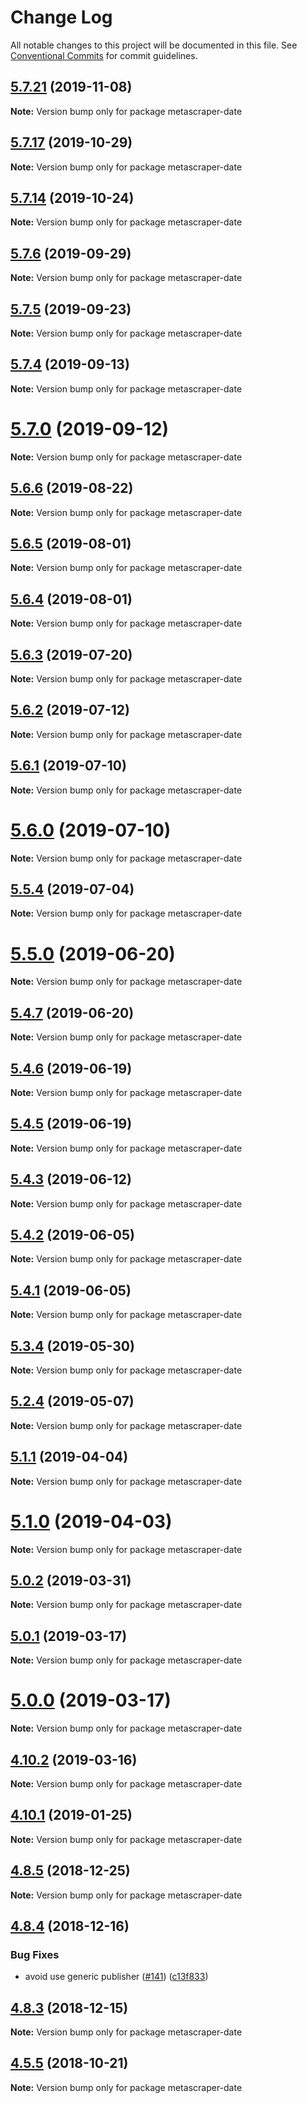 # Change Log

All notable changes to this project will be documented in this file.
See [Conventional Commits](https://conventionalcommits.org) for commit guidelines.

## [5.7.21](https://github.com/microlinkhq/metascraper/tree/master/packages/metascraper-date/compare/v5.7.20...v5.7.21) (2019-11-08)

**Note:** Version bump only for package metascraper-date





## [5.7.17](https://github.com/microlinkhq/metascraper/tree/master/packages/metascraper-date/compare/v5.7.16...v5.7.17) (2019-10-29)

**Note:** Version bump only for package metascraper-date





## [5.7.14](https://github.com/microlinkhq/metascraper/tree/master/packages/metascraper-date/compare/v5.7.13...v5.7.14) (2019-10-24)

**Note:** Version bump only for package metascraper-date





## [5.7.6](https://github.com/microlinkhq/metascraper/tree/master/packages/metascraper-date/compare/v5.7.5...v5.7.6) (2019-09-29)

**Note:** Version bump only for package metascraper-date





## [5.7.5](https://github.com/microlinkhq/metascraper/tree/master/packages/metascraper-date/compare/v5.7.4...v5.7.5) (2019-09-23)

**Note:** Version bump only for package metascraper-date





## [5.7.4](https://github.com/microlinkhq/metascraper/tree/master/packages/metascraper-date/compare/v5.7.3...v5.7.4) (2019-09-13)

**Note:** Version bump only for package metascraper-date





# [5.7.0](https://github.com/microlinkhq/metascraper/tree/master/packages/metascraper-date/compare/v5.6.8...v5.7.0) (2019-09-12)

**Note:** Version bump only for package metascraper-date





## [5.6.6](https://github.com/microlinkhq/metascraper/tree/master/packages/metascraper-date/compare/v5.6.5...v5.6.6) (2019-08-22)

**Note:** Version bump only for package metascraper-date





## [5.6.5](https://github.com/microlinkhq/metascraper/tree/master/packages/metascraper-date/compare/v5.6.4...v5.6.5) (2019-08-01)

**Note:** Version bump only for package metascraper-date





## [5.6.4](https://github.com/microlinkhq/metascraper/tree/master/packages/metascraper-date/compare/v5.6.3...v5.6.4) (2019-08-01)

**Note:** Version bump only for package metascraper-date





## [5.6.3](https://github.com/microlinkhq/metascraper/tree/master/packages/metascraper-date/compare/v5.6.2...v5.6.3) (2019-07-20)

**Note:** Version bump only for package metascraper-date





## [5.6.2](https://github.com/microlinkhq/metascraper/tree/master/packages/metascraper-date/compare/v5.6.1...v5.6.2) (2019-07-12)

**Note:** Version bump only for package metascraper-date





## [5.6.1](https://github.com/microlinkhq/metascraper/tree/master/packages/metascraper-date/compare/v5.6.0...v5.6.1) (2019-07-10)

**Note:** Version bump only for package metascraper-date





# [5.6.0](https://github.com/microlinkhq/metascraper/tree/master/packages/metascraper-date/compare/v5.5.4...v5.6.0) (2019-07-10)

**Note:** Version bump only for package metascraper-date





## [5.5.4](https://github.com/microlinkhq/metascraper/tree/master/packages/metascraper-date/compare/v5.5.3...v5.5.4) (2019-07-04)

**Note:** Version bump only for package metascraper-date





# [5.5.0](https://github.com/microlinkhq/metascraper/tree/master/packages/metascraper-date/compare/v5.4.7...v5.5.0) (2019-06-20)

**Note:** Version bump only for package metascraper-date





## [5.4.7](https://github.com/microlinkhq/metascraper/tree/master/packages/metascraper-date/compare/v5.4.6...v5.4.7) (2019-06-20)

**Note:** Version bump only for package metascraper-date





## [5.4.6](https://github.com/microlinkhq/metascraper/tree/master/packages/metascraper-date/compare/v5.4.5...v5.4.6) (2019-06-19)

**Note:** Version bump only for package metascraper-date





## [5.4.5](https://github.com/microlinkhq/metascraper/tree/master/packages/metascraper-date/compare/v5.4.4...v5.4.5) (2019-06-19)

**Note:** Version bump only for package metascraper-date





## [5.4.3](https://github.com/microlinkhq/metascraper/tree/master/packages/metascraper-date/compare/v5.4.2...v5.4.3) (2019-06-12)

**Note:** Version bump only for package metascraper-date





## [5.4.2](https://github.com/microlinkhq/metascraper/tree/master/packages/metascraper-date/compare/v5.4.1...v5.4.2) (2019-06-05)

**Note:** Version bump only for package metascraper-date





## [5.4.1](https://github.com/microlinkhq/metascraper/tree/master/packages/metascraper-date/compare/v5.4.0...v5.4.1) (2019-06-05)

**Note:** Version bump only for package metascraper-date





## [5.3.4](https://github.com/microlinkhq/metascraper/tree/master/packages/metascraper-date/compare/v5.3.3...v5.3.4) (2019-05-30)

**Note:** Version bump only for package metascraper-date





## [5.2.4](https://github.com/microlinkhq/metascraper/tree/master/packages/metascraper-date/compare/v5.2.3...v5.2.4) (2019-05-07)

**Note:** Version bump only for package metascraper-date





## [5.1.1](https://github.com/microlinkhq/metascraper/tree/master/packages/metascraper-date/compare/v5.1.0...v5.1.1) (2019-04-04)

**Note:** Version bump only for package metascraper-date





# [5.1.0](https://github.com/microlinkhq/metascraper/tree/master/packages/metascraper-date/compare/v5.0.2...v5.1.0) (2019-04-03)

**Note:** Version bump only for package metascraper-date





## [5.0.2](https://github.com/microlinkhq/metascraper/tree/master/packages/metascraper-date/compare/v5.0.1...v5.0.2) (2019-03-31)

**Note:** Version bump only for package metascraper-date





## [5.0.1](https://github.com/microlinkhq/metascraper/tree/master/packages/metascraper-date/compare/v5.0.0...v5.0.1) (2019-03-17)

**Note:** Version bump only for package metascraper-date





# [5.0.0](https://github.com/microlinkhq/metascraper/tree/master/packages/metascraper-date/compare/v4.10.3...v5.0.0) (2019-03-17)

**Note:** Version bump only for package metascraper-date





## [4.10.2](https://github.com/microlinkhq/metascraper/tree/master/packages/metascraper-date/compare/v4.10.1...v4.10.2) (2019-03-16)

**Note:** Version bump only for package metascraper-date





## [4.10.1](https://github.com/microlinkhq/metascraper/tree/master/packages/metascraper-date/compare/v4.10.0...v4.10.1) (2019-01-25)

**Note:** Version bump only for package metascraper-date





## [4.8.5](https://github.com/microlinkhq/metascraper/tree/master/packages/metascraper-date/compare/v4.8.4...v4.8.5) (2018-12-25)

**Note:** Version bump only for package metascraper-date





## [4.8.4](https://github.com/microlinkhq/metascraper/tree/master/packages/metascraper-date/compare/v4.8.3...v4.8.4) (2018-12-16)


### Bug Fixes

* avoid use generic publisher ([#141](https://github.com/microlinkhq/metascraper/tree/master/packages/metascraper-date/issues/141)) ([c13f833](https://github.com/microlinkhq/metascraper/tree/master/packages/metascraper-date/commit/c13f833))





## [4.8.3](https://github.com/microlinkhq/metascraper/tree/master/packages/metascraper-date/compare/v4.8.2...v4.8.3) (2018-12-15)

**Note:** Version bump only for package metascraper-date





## [4.5.5](https://github.com/microlinkhq/metascraper/tree/master/packages/metascraper-date/compare/v4.5.5-alpha.0...v4.5.5) (2018-10-21)

**Note:** Version bump only for package metascraper-date
